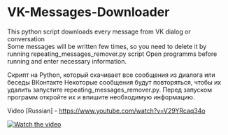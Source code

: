 # VK-Messages-Downloader
This python script downloads every message from VK dialog or conversation     
Some messages will be written few times, so you need to delete it by running repeating_messages_remover.py script
Open programms before running and enter necessary information.

Скрипт на Python, который скачивает все сообщения из диалога или беседы ВКонтакте
Некоторые сообщения будут повторяться, чтобы их удалить запустите repeating_messages_remover.py.
Перед запуском программ откройте их и впишите необходимую информацию.

Video [Russian] - https://www.youtube.com/watch?v=V29YRcaq34o

[![Watch the video](https://img.youtube.com/vi/Rl4dimEffek/maxresdefault.jpg)](https://www.youtube.com/watch?v=Rl4dimEffek)

